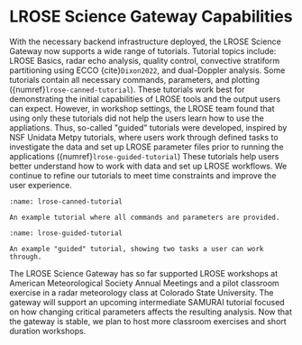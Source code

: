 # LROSE Science Gateway Capabilities

With the necessary backend infrastructure deployed, the LROSE Science Gateway now supports a wide range of tutorials. Tutorial topics include: LROSE Basics, radar echo analysis, quality control, convective stratiform partitioning using ECCO {cite}`Dixon2022`, and dual-Doppler analysis. Some tutorials contain all necessary commands, parameters, and plotting ({numref}`lrose-canned-tutorial`). These tutorials work best for demonstrating the initial capabilities of LROSE tools and the output users can expect. However, in workshop settings, the LROSE team found that using only these tutorials did not help the users learn how to use the appliations. Thus, so-called "guided" tutorials were developed, inspired by NSF Unidata Metpy tutorials, where users work through defined tasks to investigate the data and set up LROSE parameter files prior to running the applications ({numref}`lrose-guided-tutorial`) These tutorials help users better understand how to work with data and set up LROSE workflows. We continue to refine our tutorials to meet time constraints and improve the user experience.

```{figure} ../assets/lrose_canned_tutorial.png
:name: lrose-canned-tutorial

An example tutorial where all commands and parameters are provided.
```

```{figure} ../assets/lrose_guided_tutorial.png
:name: lrose-guided-tutorial

An example "guided" tutorial, showing two tasks a user can work through.
```

The LROSE Science Gateway has so far supported LROSE workshops at American Meteorological Society Annual Meetings and a pilot classroom exercise in a radar meteorology class at Colorado State University. The gateway will support an upcoming intermediate SAMURAI tutorial focused on how changing critical parameters affects the resulting analysis. Now that the gateway is stable, we plan to host more classroom exercises and short duration workshops.

